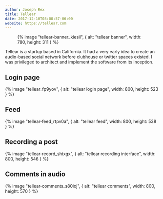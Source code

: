 ```yaml
---
author: Joseph Rex
title: Tellear
date: 2017-12-10T03:00:57-06:00
website: https://tellear.com
---
```


<figure>
{% image "tellear-banner_kiesil", { alt: "tellear banner", width: 780, height: 311 } %}
</figure>

Tellear is a startup based in California. It had a very early idea to create an audio-based social network
before clubhouse or twitter spaces existed. I was privileged to architect and implement the software
from its inception.
<!--more-->

## Login page
{% image "tellear_fp9yov", { alt: "tellear login page", width: 800, height: 523 } %}

## Feed
{% image "tellear-feed_rtpv0a", { alt: "tellear feed", width: 800, height: 538 } %}

## Recording a post
{% image "tellear-record_shtxgx", { alt: "tellear recording interface", width: 800, height: 546 } %}

## Comments in audio
{% image "tellear-comments_s80ioj", { alt: "tellear comments", width: 800, height: 570 } %}
